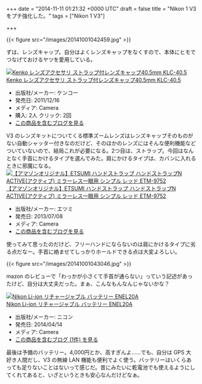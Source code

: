 
+++
date = "2014-11-11 01:21:32 +0000 UTC"
draft = false
title = "Nikon 1 V3 をプチ強化した。"
tags = ["Nikon 1 V3"]

+++


{{< figure src="/images/20141001042459.jpg"  >}}

ずは、レンズキャップ。自分はよくレンズキャップをなくすので、本体にヒモでつなげておけるヤツを愛用している。<div class="hatena-asin-detail"><a href="http://www.amazon.co.jp/exec/obidos/ASIN/B006FUSQDM/bestylesnet-22/"><img src="http://ecx.images-amazon.com/images/I/41fAlDx9tBL._SL160_.jpg" class="hatena-asin-detail-image" alt="Kenko レンズアクセサリ ストラップ付レンズキャップ40.5mm KLC-40.5" title="Kenko レンズアクセサリ ストラップ付レンズキャップ40.5mm KLC-40.5"/></a><div class="hatena-asin-detail-info"><a href="http://www.amazon.co.jp/exec/obidos/ASIN/B006FUSQDM/bestylesnet-22/">Kenko レンズアクセサリ ストラップ付レンズキャップ40.5mm KLC-40.5</a><ul><li><span class="hatena-asin-detail-label">出版社/メーカー:</span> ケンコー</li><li><span class="hatena-asin-detail-label">発売日:</span> 2011/12/16</li><li><span class="hatena-asin-detail-label">メディア:</span> Camera</li><li><span class="hatena-asin-detail-label">購入</span>: 2人 <span class="hatena-asin-detail-label">クリック</span>: 2回</li><li><a href="http://d.hatena.ne.jp/asin/B006FUSQDM/bestylesnet-22" target="_blank">この商品を含むブログを見る</a></li></ul></div><div class="hatena-asin-detail-foot"></div></div>V3 のレンズキットについてくる標準ズームレンズはレンズキャップそのものがない自動シャッター付きなのだけど、そのほかのレンズにはそんな便利機能などついていないので、結局これが必要になる。2つ目は、ストラップ。今回はなんとなく手首にかけるタイプを選んでみた。肩にかけるタイプは、カバンに入れるときに邪魔になる。<div class="hatena-asin-detail"><a href="http://www.amazon.co.jp/exec/obidos/ASIN/B00DYNZL0O/bestylesnet-22/"><img src="http://ecx.images-amazon.com/images/I/41TSQY%2BodGL._SL160_.jpg" class="hatena-asin-detail-image" alt="【アマゾンオリジナル】ETSUMI ハンドストラップ ハンドストラップN ACTIVE(アクティブ) ミラーレス一眼用 シンプル レッド ETM-9752" title="【アマゾンオリジナル】ETSUMI ハンドストラップ ハンドストラップN ACTIVE(アクティブ) ミラーレス一眼用 シンプル レッド ETM-9752"/></a><div class="hatena-asin-detail-info"><a href="http://www.amazon.co.jp/exec/obidos/ASIN/B00DYNZL0O/bestylesnet-22/">【アマゾンオリジナル】ETSUMI ハンドストラップ ハンドストラップN ACTIVE(アクティブ) ミラーレス一眼用 シンプル レッド ETM-9752</a><ul><li><span class="hatena-asin-detail-label">出版社/メーカー:</span> エツミ</li><li><span class="hatena-asin-detail-label">発売日:</span> 2013/07/08</li><li><span class="hatena-asin-detail-label">メディア:</span> Camera</li><li><a href="http://d.hatena.ne.jp/asin/B00DYNZL0O/bestylesnet-22" target="_blank">この商品を含むブログを見る</a></li></ul></div><div class="hatena-asin-detail-foot"></div></div>使ってみて思ったのだけど、フリーハンドにならないのは肩にかけるタイプに劣る点だなー。手首に絡ませてしっかりホールドできる点は大変よろしい。

{{< figure src="/images/20141001043046.jpg"  >}}

mazon のレビューで「わっかが小さくて手首が通らない」っていう記述があったけど、自分は大丈夫だった。まぁ、こんなもんなんじゃないかな？<div class="hatena-asin-detail"><a href="http://www.amazon.co.jp/exec/obidos/ASIN/B00IZ6EZ2U/bestylesnet-22/"><img src="http://ecx.images-amazon.com/images/I/41y9T8ndHVL._SL160_.jpg" class="hatena-asin-detail-image" alt="Nikon Li-ion リチャージャブル バッテリー ENEL20A" title="Nikon Li-ion リチャージャブル バッテリー ENEL20A"/></a><div class="hatena-asin-detail-info"><a href="http://www.amazon.co.jp/exec/obidos/ASIN/B00IZ6EZ2U/bestylesnet-22/">Nikon Li-ion リチャージャブル バッテリー ENEL20A</a><ul><li><span class="hatena-asin-detail-label">出版社/メーカー:</span> ニコン</li><li><span class="hatena-asin-detail-label">発売日:</span> 2014/04/14</li><li><span class="hatena-asin-detail-label">メディア:</span> Camera</li><li><a href="http://d.hatena.ne.jp/asin/B00IZ6EZ2U/bestylesnet-22" target="_blank">この商品を含むブログ (1件) を見る</a></li></ul></div><div class="hatena-asin-detail-foot"></div></div>最後は予備のバッテリー。4,000円とか、高すぎんよ……でも、自分は GPS 大好き人間だし、V3 の無線 LAN 機能も便利でよく使う。バッテリーはいくらあっても足りないことはないって感じだ。昔にみたいに乾電池でも使えるようにしてくれてあると、いざというときも安心なんだけどなぁ。


